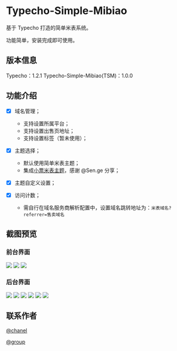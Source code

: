 # Typecho-Simple-Mibiao

基于 Typecho 打造的简单米表系统。

功能简单，安装完成即可使用。

## 版本信息
Typecho：1.2.1
Typecho-Simple-Mibiao(TSM)：1.0.0

## 功能介绍

- [x] 域名管理；
  - 支持设置所属平台；    
  - 支持设置出售页地址；    
  - 支持设置标签（暂未使用）；  
  
- [x] 主题选择；  
  - 默认使用简单米表主题；  
  - 集成[小票米表主题](https://github.com/BitCodepot/xp_mb)，感谢 @Sen.ge 分享；

- [x] 主题自定义设置；  
- [x] 访问计数；  
    - 需自行在域名服务商解析配置中，设置域名跳转地址为：```米表域名?referrer=售卖域名```

## 截图预览

### 前台界面
![](https://image.bmqy.net/upload/tsm1.png)
![](https://image.bmqy.net/upload/tsm2.png)
![](https://image.bmqy.net/upload/xp1.png)

### 后台界面
![](https://image.bmqy.net/upload/tsma1.png)
![](https://image.bmqy.net/upload/tsma2.png)
![](https://image.bmqy.net/upload/tsma3.png)
![](https://image.bmqy.net/upload/tsma4.png)
![](https://image.bmqy.net/upload/tsma5.png)
![](https://image.bmqy.net/upload/tsma6.png)

## 联系作者
[@chanel](https://t.me/tcbmqy)

[@group](https://t.me/tgbmqy)
